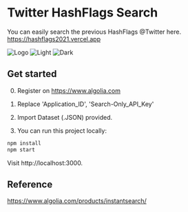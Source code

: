 # Twitter HashFlags Search
You can easily search the previous HashFlags @Twitter here.
https://hashflags2021.vercel.app

![Logo](https://ph-files.imgix.net/3b30152b-4af7-44fa-b215-a85220a7fb93.png?auto=format&auto=compress&codec=mozjpeg&cs=strip&w=380&h=380&fit=max&dpr=2)
![Light](https://ph-files.imgix.net/92a67a8b-4dce-45bd-8f21-92c5968d36a5.png?auto=format&auto=compress&codec=mozjpeg&cs=strip&w=554&h=380&fit=max&dpr=2)
![Dark](https://ph-files.imgix.net/66b36a0f-e34a-4d52-a8e8-a1f7eb89d37b.png?auto=format&auto=compress&codec=mozjpeg&cs=strip&w=554&h=380&fit=max&dpr=2)

## Get started
0. Register on https://www.algolia.com

1. Replace 'Application_ID', 'Search-Only_API_Key'

2. Import Dataset (.JSON) provided.

3. You can run this project locally:

```sh
npm install
npm start
```

Visit http://localhost:3000.

## Reference
https://www.algolia.com/products/instantsearch/
